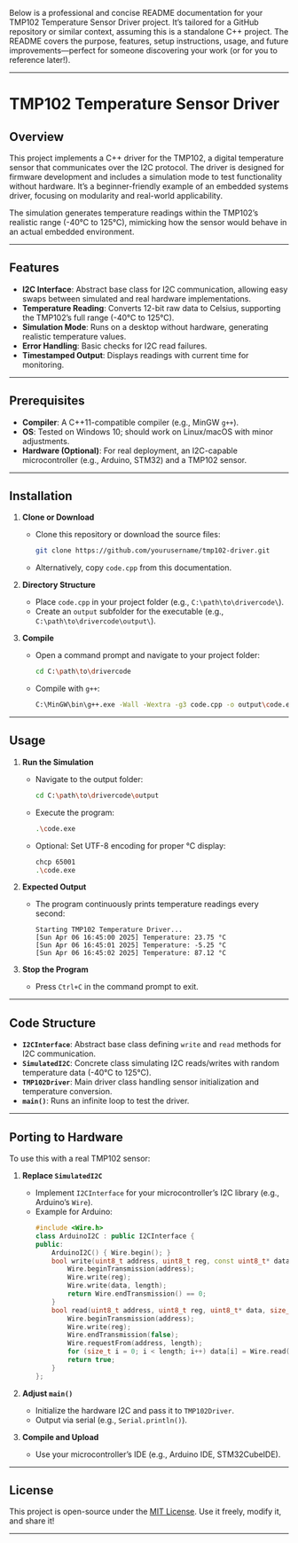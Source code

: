 Below is a professional and concise README documentation for your TMP102 Temperature Sensor Driver project. It’s tailored for a GitHub repository or similar context, assuming this is a standalone C++ project. The README covers the purpose, features, setup instructions, usage, and future improvements—perfect for someone discovering your work (or for you to reference later!).

---

# TMP102 Temperature Sensor Driver

## Overview
This project implements a C++ driver for the TMP102, a digital temperature sensor that communicates over the I2C protocol. The driver is designed for firmware development and includes a simulation mode to test functionality without hardware. It’s a beginner-friendly example of an embedded systems driver, focusing on modularity and real-world applicability.

The simulation generates temperature readings within the TMP102’s realistic range (-40°C to 125°C), mimicking how the sensor would behave in an actual embedded environment.

---

## Features
- **I2C Interface**: Abstract base class for I2C communication, allowing easy swaps between simulated and real hardware implementations.
- **Temperature Reading**: Converts 12-bit raw data to Celsius, supporting the TMP102’s full range (-40°C to 125°C).
- **Simulation Mode**: Runs on a desktop without hardware, generating realistic temperature values.
- **Error Handling**: Basic checks for I2C read failures.
- **Timestamped Output**: Displays readings with current time for monitoring.

---

## Prerequisites
- **Compiler**: A C++11-compatible compiler (e.g., MinGW `g++`).
- **OS**: Tested on Windows 10; should work on Linux/macOS with minor adjustments.
- **Hardware (Optional)**: For real deployment, an I2C-capable microcontroller (e.g., Arduino, STM32) and a TMP102 sensor.

---

## Installation
1. **Clone or Download**  
   - Clone this repository or download the source files:
     ```bash
     git clone https://github.com/yourusername/tmp102-driver.git
     ```
   - Alternatively, copy `code.cpp` from this documentation.

2. **Directory Structure**  
   - Place `code.cpp` in your project folder (e.g., `C:\path\to\drivercode\`).
   - Create an `output` subfolder for the executable (e.g., `C:\path\to\drivercode\output\`).

3. **Compile**  
   - Open a command prompt and navigate to your project folder:
     ```bash
     cd C:\path\to\drivercode
     ```
   - Compile with `g++`:
     ```bash
     C:\MinGW\bin\g++.exe -Wall -Wextra -g3 code.cpp -o output\code.exe
     ```

---

## Usage
1. **Run the Simulation**  
   - Navigate to the output folder:
     ```bash
     cd C:\path\to\drivercode\output
     ```
   - Execute the program:
     ```bash
     .\code.exe
     ```
   - Optional: Set UTF-8 encoding for proper °C display:
     ```bash
     chcp 65001
     .\code.exe
     ```

2. **Expected Output**  
   - The program continuously prints temperature readings every second:
     ```
     Starting TMP102 Temperature Driver...
     [Sun Apr 06 16:45:00 2025] Temperature: 23.75 °C
     [Sun Apr 06 16:45:01 2025] Temperature: -5.25 °C
     [Sun Apr 06 16:45:02 2025] Temperature: 87.12 °C
     ```

3. **Stop the Program**  
   - Press `Ctrl+C` in the command prompt to exit.

---

## Code Structure
- **`I2CInterface`**: Abstract base class defining `write` and `read` methods for I2C communication.
- **`SimulatedI2C`**: Concrete class simulating I2C reads/writes with random temperature data (-40°C to 125°C).
- **`TMP102Driver`**: Main driver class handling sensor initialization and temperature conversion.
- **`main()`**: Runs an infinite loop to test the driver.

---

## Porting to Hardware
To use this with a real TMP102 sensor:
1. **Replace `SimulatedI2C`**  
   - Implement `I2CInterface` for your microcontroller’s I2C library (e.g., Arduino’s `Wire`).
   - Example for Arduino:
     ```cpp
     #include <Wire.h>
     class ArduinoI2C : public I2CInterface {
     public:
         ArduinoI2C() { Wire.begin(); }
         bool write(uint8_t address, uint8_t reg, const uint8_t* data, size_t length) override {
             Wire.beginTransmission(address);
             Wire.write(reg);
             Wire.write(data, length);
             return Wire.endTransmission() == 0;
         }
         bool read(uint8_t address, uint8_t reg, uint8_t* data, size_t length) override {
             Wire.beginTransmission(address);
             Wire.write(reg);
             Wire.endTransmission(false);
             Wire.requestFrom(address, length);
             for (size_t i = 0; i < length; i++) data[i] = Wire.read();
             return true;
         }
     };
     ```

2. **Adjust `main()`**  
   - Initialize the hardware I2C and pass it to `TMP102Driver`.
   - Output via serial (e.g., `Serial.println()`).

3. **Compile and Upload**  
   - Use your microcontroller’s IDE (e.g., Arduino IDE, STM32CubeIDE).

---

## License
This project is open-source under the [MIT License](LICENSE). Use it freely, modify it, and share it!

---
